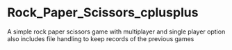 # Rock_Paper_Scissors_cplusplus

A simple rock paper scissors game with multiplayer and single player option also includes file handling to keep records of the previous games
